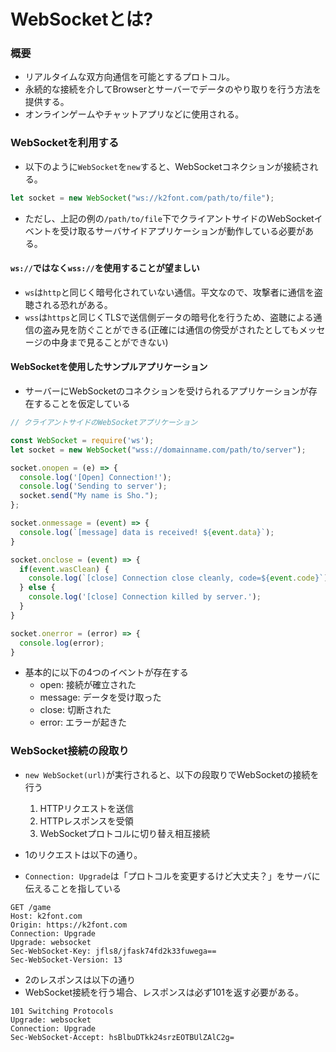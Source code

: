 # WebSocketとは?
### 概要
- リアルタイムな双方向通信を可能とするプロトコル。
- 永続的な接続を介してBrowserとサーバーでデータのやり取りを行う方法を提供する。
- オンラインゲームやチャットアプリなどに使用される。

### WebSocketを利用する
- 以下のように`WebSocket`を`new`すると、WebSocketコネクションが接続される。
```javascript
let socket = new WebSocket("ws://k2font.com/path/to/file");
```
- ただし、上記の例の`/path/to/file`下でクライアントサイドのWebSocketイベントを受け取るサーバサイドアプリケーションが動作している必要がある。

#### `ws://`ではなく`wss://`を使用することが望ましい
- `ws`は`http`と同じく暗号化されていない通信。平文なので、攻撃者に通信を盗聴される恐れがある。
- `wss`は`https`と同じくTLSで送信側データの暗号化を行うため、盗聴による通信の盗み見を防ぐことができる(正確には通信の傍受がされたとしてもメッセージの中身まで見ることができない)

#### WebSocketを使用したサンプルアプリケーション
- サーバーにWebSocketのコネクションを受けられるアプリケーションが存在することを仮定している
```javascript
// クライアントサイドのWebSocketアプリケーション

const WebSocket = require('ws');
let socket = new WebSocket("wss://domainname.com/path/to/server");

socket.onopen = (e) => {
  console.log('[Open] Connection!');
  console.log('Sending to server');
  socket.send("My name is Sho.");
};

socket.onmessage = (event) => {
  console.log(`[message] data is received! ${event.data}`);
}

socket.onclose = (event) => {
  if(event.wasClean) {
    console.log(`[close] Connection close cleanly, code=${event.code}`);
  } else {
    console.log('[close] Connection killed by server.');
  }
}

socket.onerror = (error) => {
  console.log(error);
}
```

- 基本的に以下の4つのイベントが存在する
  - open: 接続が確立された
  - message: データを受け取った
  - close: 切断された
  - error: エラーが起きた

### WebSocket接続の段取り
- `new WebSocket(url)`が実行されると、以下の段取りでWebSocketの接続を行う
  1. HTTPリクエストを送信
  2. HTTPレスポンスを受領
  3. WebSocketプロトコルに切り替え相互接続

- 1のリクエストは以下の通り。
- `Connection: Upgrade`は「プロトコルを変更するけど大丈夫？」をサーバに伝えることを指している
```
GET /game
Host: k2font.com
Origin: https://k2font.com
Connection: Upgrade
Upgrade: websocket
Sec-WebSocket-Key: jfls8/jfask74fd2k33fuwega==
Sec-WebSocket-Version: 13
```

- 2のレスポンスは以下の通り
- WebSocket接続を行う場合、レスポンスは必ず101を返す必要がある。
```
101 Switching Protocols
Upgrade: websocket
Connection: Upgrade
Sec-WebSocket-Accept: hsBlbuDTkk24srzEOTBUlZAlC2g=
```